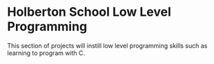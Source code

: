 # Holberton School Low Level Programming
This section of projects will instill low level programming skills such as learning to program with C.